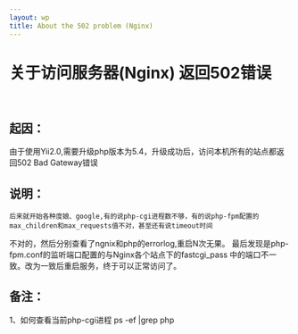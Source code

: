 ```yaml
---
layout: wp
title: About the 502 problem (Nginx)
---
```


# 关于访问服务器(Nginx) 返回502错误 #
<br />

## 起因：

 由于使用Yii2.0,需要升级php版本为5.4，升级成功后，访问本机所有的站点都返回502 Bad Gateway错误
 <br />

## 说明：
    后来就开始各种度娘、google,有的说php-cgi进程数不够，有的说php-fpm配置的max_children和max_requests值不对，甚至还有说timeout时间
 不对的，然后分别查看了ngnix和php的errorlog,重启N次无果。
    最后发现是php-fpm.conf的监听端口配置的与Nginx各个站点下的fastcgi_pass 中的端口不一致。改为一致后重启服务，终于可以正常访问了。
 <br />

 ## 备注：

 1、如何查看当前php-cgi进程 
    ps -ef |grep php 


